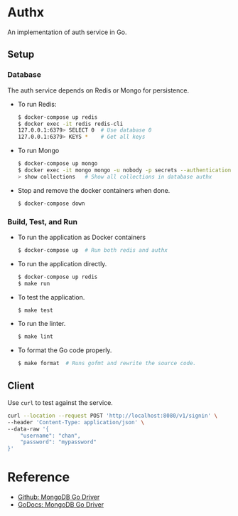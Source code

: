 # Authx

An implementation of auth service in Go.

## Setup

### Database

The auth service depends on Redis or Mongo for persistence.

* To run Redis:

  ```bash
  $ docker-compose up redis
  $ docker exec -it redis redis-cli
  127.0.0.1:6379> SELECT 0  # Use database 0
  127.0.0.1:6379> KEYS *    # Get all keys
  ```

* To run Mongo

  ```bash
  $ docker-compose up mongo
  $ docker exec -it mongo mongo -u nobody -p secrets --authenticationDatabase authx authx
  > show collections   # Show all collections in database authx
  ```

* Stop and remove the docker containers when done.

  ```bash
  $ docker-compose down
  ```

### Build, Test, and Run

* To run the application as Docker containers

  ```bash
  $ docker-compose up  # Run both redis and authx
  ```

* To run the application directly.

  ```bash
  $ docker-compose up redis
  $ make run
  ```

* To test the application.

  ```bash
  $ make test
  ```

* To run the linter.

  ```bash
  $ make lint
  ```

* To format the Go code properly.

  ```bash
  $ make format  # Runs gofmt and rewrite the source code.
  ```

## Client

Use `curl` to test against the service.

```bash
curl --location --request POST 'http://localhost:8080/v1/signin' \
--header 'Content-Type: application/json' \
--data-raw '{
	"username": "chan",
	"password": "mypassword"
}'
```

# Reference

* [Github: MongoDB Go Driver](https://github.com/mongodb/mongo-go-driver)
* [GoDocs: MongoDB Go Driver](https://pkg.go.dev/go.mongodb.org/mongo-driver@v1.4.4)

